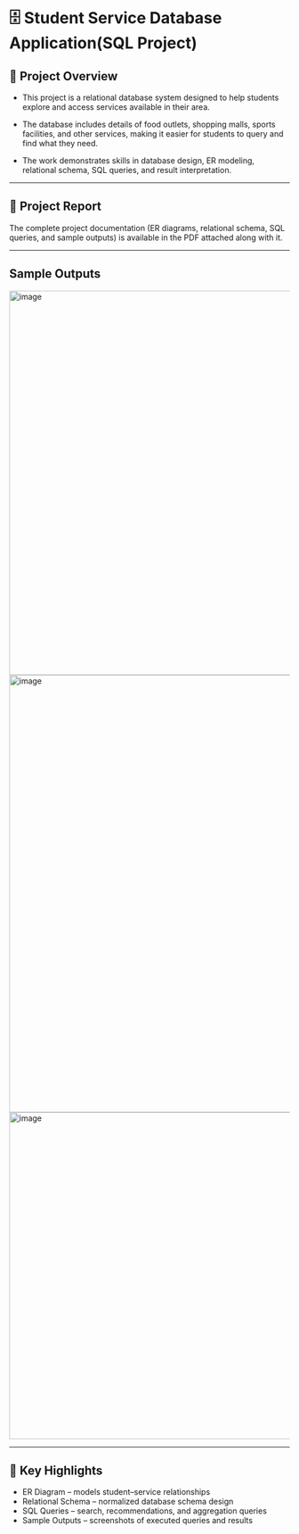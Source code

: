 # 🗄️ Student Service Database Application(SQL Project)

## 📌 Project Overview

- This project is a relational database system designed to help students explore and access services available in their area.
- The database includes details of food outlets, shopping malls, sports facilities, and other services, making it easier for students to query and find what they need.

- The work demonstrates skills in database design, ER modeling, relational schema, SQL queries, and result interpretation.

------------------------------------------------------------------------------------------------------------------------------------------------------------------------------------------------------------------

## 📑 Project Report
The complete project documentation (ER diagrams, relational schema, SQL queries, and sample outputs) is available in the PDF attached along with it.

------------------------------------------------------------------------------------------------------------------------------------------------------------------------------------------------------------------

## Sample Outputs

<img width="975" height="689" alt="image" src="https://github.com/user-attachments/assets/c1be4e4d-466b-4de3-aadb-797bdccfbdbe" />
<img width="975" height="784" alt="image" src="https://github.com/user-attachments/assets/21dfa663-47dc-422d-a7e1-f590f5905519" />
<img width="975" height="586" alt="image" src="https://github.com/user-attachments/assets/19845720-b1e1-4b9c-90c9-bca9bf316946" />

------------------------------------------------------------------------------------------------------------------------------------------------------------------------------------------------------------------

## 🎯 Key Highlights

- ER Diagram – models student–service relationships
- Relational Schema – normalized database schema design
- SQL Queries – search, recommendations, and aggregation queries
- Sample Outputs – screenshots of executed queries and results


